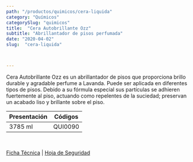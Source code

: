 ```yaml
---
path: "/productos/quimicos/cera-liquida"
category: "Químicos"
categorySlug: "quimicos"
title:  "Cera Autobrillante Ozz"
subtitle: "Abrillantador de pisos perfumada"
date: "2020-04-02"
slug:  "cera-liquida"



---
```

Cera Autobrillante Ozz es un abrillantador de pisos que proporciona brillo durable y agradable perfume a Lavanda. Puede ser aplicada en diferentes tipos de pisos. Debido a su fórmula especial sus partículas se adhieren fuertemente al piso, actuando como repelentes de la suciedad; preservan un acabado liso y brillante sobre el piso.
<br>
<table class="min-w-full md:min-w-0 divide-y-0 divide-gray-200">
          <thead class=" bg-white">
            <tr>
              <th scope="col" class="px-6 text-center text-xs font-medium text-blue-500 uppercase tracking-wider">
                Presentación
              </th>
              <th scope="col" class="px-6 py-3 text-center text-xs font-medium text-blue-500 uppercase tracking-wider">
                Códigos
              </th>
            </tr>
          </thead>
          <tbody>
            <tr class="bg-gray-400">
              <td class="px-6 py-4 whitespace-nowrap text-sm text-gray-700 text-center">
              3785 ml
              </td>
              <td class="px-6 py-4 whitespace-nowrap text-sm text-gray-700 text-center">
              QUI0090
              </td>
            </tr> 
          </tbody>
        </table>
        <br>

 <a href="../../../files/FT-cera-liquida.pdf" target="_blank" rel="noopener">Ficha Técnica</a> | 
 <a href="../../../files/MSDS-cera-liquida.pdf" target="_blank" rel="noopener">Hoja de Seguridad</a>



        

